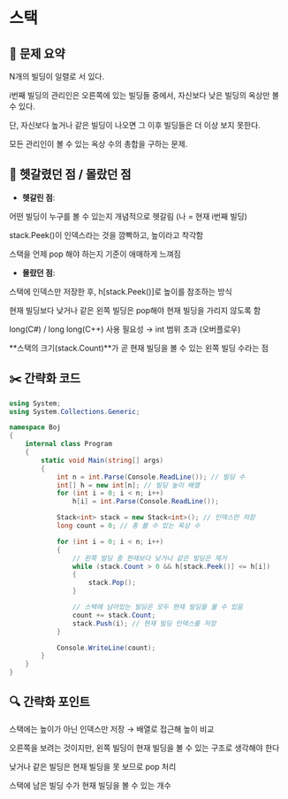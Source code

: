 # 스택

## 📝 문제 요약
N개의 빌딩이 일렬로 서 있다.

i번째 빌딩의 관리인은 오른쪽에 있는 빌딩들 중에서, 자신보다 낮은 빌딩의 옥상만 볼 수 있다.

단, 자신보다 높거나 같은 빌딩이 나오면 그 이후 빌딩들은 더 이상 보지 못한다.

모든 관리인이 볼 수 있는 옥상 수의 총합을 구하는 문제.

## 🤔 헷갈렸던 점 / 몰랐던 점
 - **헷갈린 점**:

어떤 빌딩이 누구를 볼 수 있는지 개념적으로 헷갈림 (나 = 현재 i번째 빌딩)

stack.Peek()이 인덱스라는 것을 깜빡하고, 높이라고 착각함

스택을 언제 pop 해야 하는지 기준이 애매하게 느껴짐

 - **몰랐던 점**:

스택에 인덱스만 저장한 후, h[stack.Peek()]로 높이를 참조하는 방식

현재 빌딩보다 낮거나 같은 왼쪽 빌딩은 pop해야 현재 빌딩을 가리지 않도록 함

long(C#) / long long(C++) 사용 필요성 → int 범위 초과 (오버플로우)

**스택의 크기(stack.Count)**가 곧 현재 빌딩을 볼 수 있는 왼쪽 빌딩 수라는 점

## ✂️ 간략화 코드
```csharp
using System;
using System.Collections.Generic;

namespace Boj
{
    internal class Program
    {
        static void Main(string[] args)
        {
            int n = int.Parse(Console.ReadLine()); // 빌딩 수
            int[] h = new int[n]; // 빌딩 높이 배열
            for (int i = 0; i < n; i++)
                h[i] = int.Parse(Console.ReadLine());

            Stack<int> stack = new Stack<int>(); // 인덱스만 저장
            long count = 0; // 총 볼 수 있는 옥상 수

            for (int i = 0; i < n; i++)
            {
                // 왼쪽 빌딩 중 현재보다 낮거나 같은 빌딩은 제거
                while (stack.Count > 0 && h[stack.Peek()] <= h[i])
                {
                    stack.Pop();
                }

                // 스택에 남아있는 빌딩은 모두 현재 빌딩을 볼 수 있음
                count += stack.Count;
                stack.Push(i); // 현재 빌딩 인덱스를 저장
            }

            Console.WriteLine(count);
        }
    }
}
```

## 🔍 간략화 포인트
스택에는 높이가 아닌 인덱스만 저장 → 배열로 접근해 높이 비교

오른쪽을 보려는 것이지만, 왼쪽 빌딩이 현재 빌딩을 볼 수 있는 구조로 생각해야 한다

낮거나 같은 빌딩은 현재 빌딩을 못 보므로 pop 처리

스택에 남은 빌딩 수가 현재 빌딩을 볼 수 있는 개수
